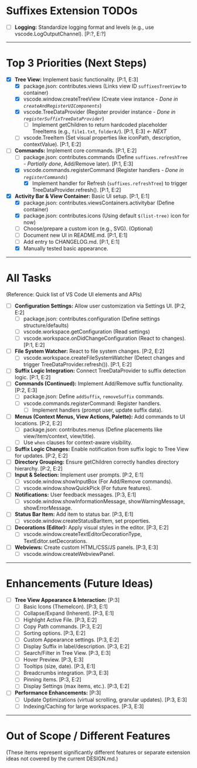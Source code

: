 # Suffixes Extension TODOs

- [ ] **Logging:** Standardize logging format and levels (e.g., use vscode.LogOutputChannel). [P:?, E:?]

---

# Top 3 Priorities (Next Steps)

- [x] **Tree View:** Implement basic functionality. [P:1, E:3]
  - [x] package.json: contributes.views (Links view ID `suffixesTreeView` to container)
  - [x] vscode.window.createTreeView (Create view instance - _Done in `createAndRegisterUIComponents`_)
  - [x] vscode.TreeDataProvider (Register provider instance - _Done in `registerSuffixTreeDataProvider`_)
    - [ ] Implement getChildren to return hardcoded placeholder TreeItems (e.g., `file1.txt`, `folderA/`). [P:1, E:3] _<- NEXT_
  - [ ] vscode.TreeItem (Set visual properties like iconPath, description, contextValue). [P:1, E:2]
- [ ] **Commands:** Implement core commands. [P:1, E:2]
  - [ ] package.json: contributes.commands (Define `suffixes.refreshTree` - _Partially done_, Add/Remove later). [P:1, E:3]
  - [x] vscode.commands.registerCommand (Register handlers - _Done in `registerCommands`_)
    - [x] Implement handler for Refresh (`suffixes.refreshTree`) to trigger TreeDataProvider.refresh(). [P:1, E:2]
- [x] **Activity Bar & View Container:** Basic UI setup. [P:1, E:1]
  - [x] package.json: contributes.viewsContainers.activitybar (Define container)
  - [x] package.json: contributes.icons (Using default `$(list-tree)` icon for now)
  - [ ] Choose/prepare a custom icon (e.g., SVG). (Optional)
  - [ ] Document new UI in README.md. [P:1, E:1]
  - [ ] Add entry to CHANGELOG.md. [P:1, E:1]
  - [x] Manually tested basic appearance.

---

# All Tasks

(Reference: Quick list of VS Code UI elements and APIs)

- [ ] **Configuration Settings:** Allow user customization via Settings UI. [P:2, E:2]
  - [ ] package.json: contributes.configuration (Define settings structure/defaults)
  - [ ] vscode.workspace.getConfiguration (Read settings)
  - [ ] vscode.workspace.onDidChangeConfiguration (React to changes). [P:1, E:2]
- [ ] **File System Watcher:** React to file system changes. [P:2, E:2]
  - [ ] vscode.workspace.createFileSystemWatcher (Detect changes and trigger TreeDataProvider.refresh()). [P:1, E:2]
- [ ] **Suffix Logic Integration:** Connect TreeDataProvider to suffix detection logic. [P:1, E:2]
- [ ] **Commands (Continued):** Implement Add/Remove suffix functionality. [P:2, E:3]
  - [ ] package.json: Define `addSuffix`, `removeSuffix` commands.
  - [ ] vscode.commands.registerCommand: Register handlers.
    - [ ] Implement handlers (prompt user, update suffix data).
- [ ] **Menus (Context Menus, View Actions, Palette):** Add commands to UI locations. [P:2, E:2]
  - [ ] package.json: contributes.menus (Define placements like view/item/context, view/title).
  - [ ] Use `when` clauses for context-aware visibility.
- [ ] **Suffix Logic Changes:** Enable notification from suffix logic to Tree View for updates. [P:2, E:2]
- [ ] **Directory Grouping:** Ensure getChildren correctly handles directory hierarchy. [P:2, E:2]
- [ ] **Input & Selection:** Implement user prompts. [P:2, E:1]
  - [ ] vscode.window.showInputBox (For Add/Remove commands).
  - [ ] vscode.window.showQuickPick (For future features).
- [ ] **Notifications:** User feedback messages. [P:3, E:1]
  - [ ] vscode.window.showInformationMessage, showWarningMessage, showErrorMessage.
- [ ] **Status Bar Item:** Add item to status bar. [P:3, E:1]
  - [ ] vscode.window.createStatusBarItem, set properties.
- [ ] **Decorations (Editor):** Apply visual styles in the editor. [P:3, E:2]
  - [ ] vscode.window.createTextEditorDecorationType, TextEditor.setDecorations.
- [ ] **Webviews:** Create custom HTML/CSS/JS panels. [P:3, E:3]
  - [ ] vscode.window.createWebviewPanel.

---

# Enhancements (Future Ideas)

- [ ] **Tree View Appearance & Interaction:** [P:3]
  - [ ] Basic Icons (ThemeIcon). [P:3, E:1]
  - [ ] Collapse/Expand (Inherent). [P:3, E:1]
  - [ ] Highlight Active File. [P:3, E:2]
  - [ ] Copy Path commands. [P:3, E:2]
  - [ ] Sorting options. [P:3, E:2]
  - [ ] Custom Appearance settings. [P:3, E:2]
  - [ ] Display Suffix in label/description. [P:3, E:2]
  - [ ] Search/Filter in Tree View. [P:3, E:3]
  - [ ] Hover Preview. [P:3, E:3]
  - [ ] Tooltips (size, date). [P:3, E:1]
  - [ ] Breadcrumbs integration. [P:3, E:3]
  - [ ] Pinning items. [P:3, E:2]
  - [ ] Display Settings (max items, etc.). [P:3, E:2]
- [ ] **Performance Enhancements:** [P:3]
  - [ ] Update Optimizations (virtual scrolling, granular updates). [P:3, E:3]
  - [ ] Indexing/Caching for large workspaces. [P:3, E:3]

---

# Out of Scope / Different Features

(These items represent significantly different features or separate extension ideas not covered by the current DESIGN.md.)
